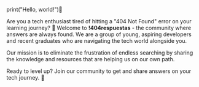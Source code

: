 print("Hello, world!")👋

Are you a tech enthusiast tired of hitting a "404 Not Found" error on your learning journey? 🚫 Welcome to **!404respuestas** - the community where answers are always found. We are a group of young, aspiring developers and recent graduates who are navigating the tech world alongside you.

Our mission is to eliminate the frustration of endless searching by sharing the knowledge and resources that are helping us on our own path.

Ready to level up? Join our community to get and share answers on your tech journey. 🚀
